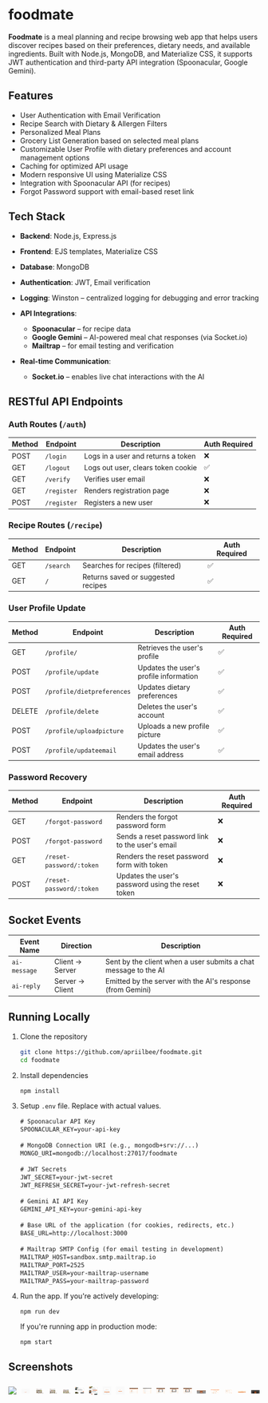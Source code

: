 # foodmate
**Foodmate** is a meal planning and recipe browsing web app that helps users discover recipes based on their preferences, dietary needs, and available ingredients. Built with Node.js, MongoDB, and Materialize CSS, it supports JWT authentication and third-party API integration (Spoonacular, Google Gemini).

## Features

- User Authentication with Email Verification  
- Recipe Search with Dietary & Allergen Filters  
- Personalized Meal Plans  
- Grocery List Generation based on selected meal plans
- Customizable User Profile with dietary preferences and account management options
- Caching for optimized API usage  
- Modern responsive UI using Materialize CSS  
- Integration with Spoonacular API (for recipes)
- Forgot Password support with email-based reset link

## Tech Stack

- **Backend**: Node.js, Express.js  
- **Frontend**: EJS templates, Materialize CSS  
- **Database**: MongoDB  
- **Authentication**: JWT, Email verification  
- **Logging**: Winston – centralized logging for debugging and error tracking

- **API Integrations**:  
  - **Spoonacular** – for recipe data  
  - **Google Gemini** – AI-powered meal chat responses (via Socket.io)  
  - **Mailtrap** – for email testing and verification  

- **Real-time Communication**:  
  - **Socket.io** – enables live chat interactions with the AI

## RESTful API Endpoints

### Auth Routes (`/auth`)

| Method | Endpoint     | Description                          | Auth Required |
|--------|--------------|--------------------------------------|---------------|
| POST   | `/login`     | Logs in a user and returns a token   | ❌            |
| GET    | `/logout`    | Logs out user, clears token cookie   | ✅            |
| GET    | `/verify`    | Verifies user email                  | ❌            |
| GET    | `/register`  | Renders registration page            | ❌            |
| POST   | `/register`  | Registers a new user                 | ❌            |

### Recipe Routes (`/recipe`)

| Method | Endpoint     | Description                            | Auth Required |
|--------|--------------|----------------------------------------|---------------|
| GET    | `/search`    | Searches for recipes (filtered)        | ✅            |
| GET    | `/`          | Returns saved or suggested recipes     | ✅            |

### User Profile Update
| Method | Endpoint             | Description                              | Auth Required |
|--------|----------------------|------------------------------------------|---------------|
| GET    | `/profile/`          | Retrieves the user's profile             | ✅            |
| POST   | `/profile/update`    | Updates the user's profile information   | ✅            |
| POST   | `/profile/dietpreferences` | Updates dietary preferences        | ✅            |
| DELETE | `/profile/delete`    | Deletes the user's account               | ✅            |
| POST   | `/profile/uploadpicture` | Uploads a new profile picture       | ✅            |
| POST   | `/profile/updateemail` | Updates the user's email address      | ✅            |

### Password Recovery 
| Method | Endpoint                 | Description                                       | Auth Required |
| ------ | ------------------------ | ------------------------------------------------- | ------------- |
| GET    | `/forgot-password`       | Renders the forgot password form                  | ❌             |
| POST   | `/forgot-password`       | Sends a reset password link to the user's email   | ❌             |
| GET    | `/reset-password/:token` | Renders the reset password form with token        | ❌             |
| POST   | `/reset-password/:token` | Updates the user's password using the reset token | ❌             |


##  Socket Events

| Event Name   | Direction | Description                                                 |
|--------------|-----------|-------------------------------------------------------------|
| `ai-message` | Client → Server | Sent by the client when a user submits a chat message to the AI |
| `ai-reply`   | Server → Client | Emitted by the server with the AI's response (from Gemini)         |

## Running Locally

1. Clone the repository  
   ```bash
   git clone https://github.com/apriilbee/foodmate.git
   cd foodmate
   ```

2. Install dependencies
    ```
    npm install
    ```
3. Setup `.env` file. Replace with actual values. 
    ```
    # Spoonacular API Key
    SPOONACULAR_KEY=your-api-key

    # MongoDB Connection URI (e.g., mongodb+srv://...)
    MONGO_URI=mongodb://localhost:27017/foodmate

    # JWT Secrets
    JWT_SECRET=your-jwt-secret
    JWT_REFRESH_SECRET=your-jwt-refresh-secret

    # Gemini AI API Key
    GEMINI_API_KEY=your-gemini-api-key

    # Base URL of the application (for cookies, redirects, etc.)
    BASE_URL=http://localhost:3000

    # Mailtrap SMTP Config (for email testing in development)
    MAILTRAP_HOST=sandbox.smtp.mailtrap.io
    MAILTRAP_PORT=2525
    MAILTRAP_USER=your-mailtrap-username
    MAILTRAP_PASS=your-mailtrap-password
    ```
4.  Run the app.
    If you're actively developing: 
    ```
    npm run dev 
    ```
    
    If you're running app in production mode: 
    ```
    npm start 
    ```

## Screenshots
<div style="display: flex; flex-wrap: nowrap; overflow-x: auto; gap: 10px; padding: 10px 0;">
  <a href="./public/img/read-me/login.png" target="_blank">
    <img src="./public/img/read-me/login.png" width="150"/>
  </a>
  <a href="./public/img/read-me/register.png" target="_blank">
    <img src="./public/img/read-me/register.png" width="150"/>
  </a>
  <a href="./public/img/read-me/filtering.png" target="_blank">
    <img src="./public/img/read-me/filtering.png" width="150"/>
  </a>
  <a href="./public/img/read-me/filtering-2.png" target="_blank">
    <img src="./public/img/read-me/filtering-2.png" width="150"/>
  </a>
  <a href="./public/img/read-me/search.png" target="_blank">
    <img src="./public/img/read-me/search.png" width="150"/>
  </a>
  <a href="./public/img/read-me/chatbot2.png" target="_blank">
    <img src="./public/img/read-me/chatbot2.png" width="150"/>
  </a>
  <a href="./public/img/read-me/chatbot.png" target="_blank">
    <img src="./public/img/read-me/chatbot.png" width="150"/>
  </a>
  <a href="./public/img/read-me/forgetpass.png" target="_blank">
    <img src="./public/img/read-me/forgetpass.png" width="150"/>
  </a>
  <a href="./public/img/read-me/resetpage.png" target="_blank">
    <img src="./public/img/read-me/resetpage.png" width="150"/>
  </a>
  <a href="./public/img/read-me/profile-picture.png" target="_blank">
    <img src="./public/img/read-me/profile-picture.png" width="150"/>
  </a>
  <a href="./public/img/read-me/dieterypreference.png" target="_blank">
    <img src="./public/img/read-me/dieterypreference.png" width="150"/>
  </a>
  <a href="./public/img/read-me/change-password.png" target="_blank">
    <img src="./public/img/read-me/change-password.png" width="150"/>
  </a>
  <a href="./public/img/read-me/change-email.png" target="_blank">
    <img src="./public/img/read-me/change-email.png" width="150"/>
  </a>
  <a href="./public/img/read-me/delete-account.png" target="_blank">
    <img src="./public/img/read-me/delete-account.png" width="150"/>
  </a>
  <a href="./public/img/read-me/feedback-form.png" target="_blank">
    <img src="./public/img/read-me/feedback-form.png" width="150"/>
  </a>
  <a href="./public/img/read-me/grocery-list.png" target="_blank">
    <img src="./public/img/read-me/grocery-list.png" width="150"/>
  </a>
  <a href="./public/img/read-me/grocery-list2.png" target="_blank">
    <img src="./public/img/read-me/grocery-list2.png" width="150"/>
  </a>
  <a href="./public/img/read-me/feedback-management.png" target="_blank">
    <img src="./public/img/read-me/feedback-management.png" width="150"/>
  </a>
  <a href="./public/img/read-me/mealplan-modal.png" target="_blank">
    <img src="./public/img/read-me/mealplan-modal.png" width="150"/>
  </a>
</div>
